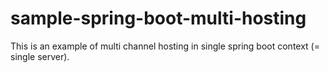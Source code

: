 sample-spring-boot-multi-hosting
====

This is an example of multi channel hosting in single spring boot context (= single server).

